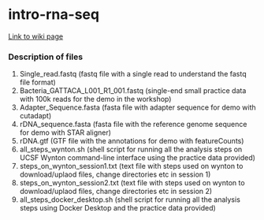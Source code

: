 # intro-rna-seq
[Link to wiki page](https://github.com/gladstone-institutes/Bioinformatics-Workshops/wiki/Introduction-to-RNA-Seq-Analysis)

### Description of files
1. Single_read.fastq (fastq file with a single read to understand the fastq file format)
2. Bacteria_GATTACA_L001_R1_001.fastq (single-end small practice data with 100k reads for the demo in the workshop)
3. Adapter_Sequence.fasta (fasta file with adapter sequence for demo with cutadapt)
4. rDNA_sequence.fasta (fasta file with the reference genome sequence for demo with STAR aligner)
5. rDNA.gtf (GTF file with the annotations for demo with featureCounts)
6. all_steps_wynton.sh (shell script for running all the analysis steps on UCSF Wynton  command-line interface using the practice data provided)
7. steps_on_wynton_session1.txt (text file with steps used on wynton to download/uplaod files, change directories etc in session 1)
8. steps_on_wynton_session2.txt (text file with steps used on wynton to download/uplaod files, change directories etc in session 2)
9. all_steps_docker_desktop.sh (shell script for running all the analysis steps using Docker Desktop and the practice data provided)
